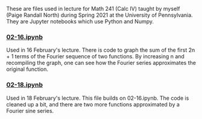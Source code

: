 These are files used in lecture for Math 241 (Calc IV) taught by myself (Paige Randall North) during Spring 2021 at the University of Pennsylvania. They are Jupyter notebooks which use Python and Numpy.

### [02-16.ipynb](02-16.ipynb)

Used in 16 February's lecture. There is code to graph the sum of the first 2n + 1 terms of the Fourier sequence of two functions. By increasing n and recompiling the graph, one can see how the Fourier series approximates the original function.

### [02-18.ipynb](02-18.ipynb)

Used in 18 February's lecture. This file builds on 02-16.ipynb. The code is cleaned up a bit, and there are two more functions approximated by a Fourier sine series.
